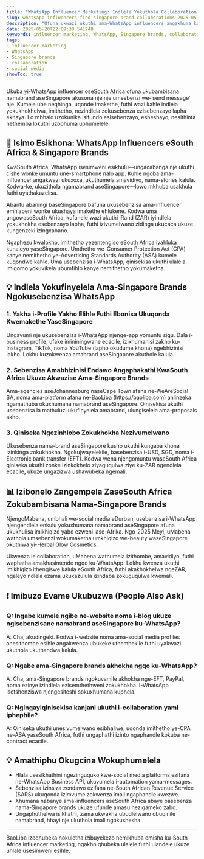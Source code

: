 ```yaml
---
title: "WhatsApp Influencer Marketing: Indlela Yokuthola Collaboration Namabrand aseSingapore Uvela KwaSouth Africa"
slug: whatsapp-influencers-find-singapore-brand-collaborations-2025-05-20
description: "Ufuna ukwazi ukuthi ama-WhatsApp influencers angaxhuma kanjani namabrand aseSingapore? Le ndatshana ikunika isifundo esisebenzayo esisekelwe eSouth Africa, ngokuphathelene ne-influencer marketing, social media, nezindlela zokusebenzisana."
date: 2025-05-20T22:09:30.541248
keywords: influencer marketing, WhatsApp, Singapore brands, collaboration, social media
tags:
- influencer marketing
- WhatsApp
- Singapore brands
- collaboration
- social media
showToc: true
---
```


Ukuba yi-WhatsApp influencer oseSouth Africa ofuna ukubambisana namabrand aseSingapore akusona nje nje umsebenzi we-‘send message’ nje. Kumele ube neqhinga, uqonde imakethe, futhi wazi kahle indlela yokukhokhelwa, imithetho, nezindlela zokusebenza ezisebenzayo lapha ekhaya. Lo mbhalo uzokunika isifundo esisebenzayo, esheshayo, nesithinta nethemba lokuthi uzophuma uphumelele.

## 📢 Isimo Esikhona: WhatsApp Influencers eSouth Africa & Singapore Brands

KwaSouth Africa, WhatsApp isesimweni esikhulu—ungacabanga nje ukuthi cishe wonke umuntu une-smartphone nalo app. Kuhle ngoba ama-influencer angakwazi ukuxoxa, ukuthumela amavidiyo, nama-stories kalula. Kodwa-ke, ukuzithola ngamabrand aseSingapore—lowo mkhuba usakhula futhi uyathakazelisa.

Abantu abaningi baseSingapore bafuna ukusebenzisa ama-influencer emhlabeni wonke ukushaya imakethe ehlukene. Kodwa uma ungowaseSouth Africa, kufanele wazi ukuthi iRand (ZAR) iyindlela yokukhokha esebenzayo lapha, futhi izivumelwano zidinga ukucaca ukuze kungenzeki izingxabano.

Ngaphezu kwalokho, imithetho yezentengiso eSouth Africa iyahluka kunaleyo yaseSingapore. Umthetho we-Consumer Protection Act (CPA) kanye nemithetho ye-Advertising Standards Authority (ASA) kumele kuqondwe kahle. Uma usebenzisa i-WhatsApp, qinisekisa ukuthi ulalela imigomo yokuvikela ubumfihlo kanye nemithetho yokumaketha.

## 💡 Indlela Yokufinyelela Ama-Singapore Brands Ngokusebenzisa WhatsApp

### 1. Yakha i-Profile Yakho Elihle Futhi Ebonisa Ukuqonda Kwemakethe YaseSingapore

Ungavumi nje ukusebenzisa i-WhatsApp njenge-app yomuntu siqu. Dala i-business profile, ufake imininingwane ecacile, izixhumanisi zakho ku-Instagram, TikTok, noma YouTube (lapho okudume khona) ngebhizinisi lakho. Lokhu kuzokwenza amabrand aseSingapore akuthole kalula.

### 2. Sebenzisa Amabhizinisi Endawo Angaphakathi KwaSouth Africa Ukuze Akwazise Ama-Singapore Brands

Ama-agencies aseJohannesburg naseCape Town afana ne-WeAreSocial SA, noma ama-platform afana ne-BaoLiba (https://baoliba.com) ahlinzeka ngamathuba okuxhumana namabrand aseSingapore. Qinisekisa ukuthi usebenzisa la mathuluzi ukufinyelela amabrand, ulungiselela ama-proposals akho.

### 3. Qiniseka Ngezinhlobo Zokukhokha Nezivumelwano

Ukusebenza nama-brand aseSingapore kusho ukuthi kungaba khona izinkinga zokukhokha. Ngokujwayelekile, basebenzisa i-USD, SGD, noma i-Electronic bank transfer (EFT). Kodwa wena njengomuntu waseSouth Africa qiniseka ukuthi zonke izinkokhelo ziyaguqulwa ziye ku-ZAR ngendlela ecacile, ukuze ungazizwa ushawubeka ngemali.

## 📊 Izibonelo Zangempela ZaseSouth Africa Zokubambisana Nama-Singapore Brands

NjengoMabena, umbhali we-social media eDurban, usebenzisa i-WhatsApp njengendlela enkulu yokuxhumana namabrand aseSingapore afuna ukukhulisa imikhiqizo yabo ezweni lase-Afrika. Ngo-2025 Meyi, uMabena wathola umsebenzi wokumaketha umkhiqizo we-beauty waseSingapore okuthiwa yi-Herbal Glow Cosmetics. 

Ukwenza le collaboration, uMabena wathumela izithombe, amavidiyo, futhi waphatha amakhasimende ngqo ku-WhatsApp. Lokhu kwenza ukuthi imikhiqizo ithengiswe kalula eSouth Africa, futhi akakhokhelwa ngeZAR, ngaleyo ndlela ezama ukuxazulula izindaba zokuguqulwa kwemali.

## ❗ Imibuzo Evame Ukubuzwa (People Also Ask)

### Q: Ingabe kumele ngibe ne-website noma i-blog ukuze ngisebenzisane namabrand aseSingapore ku-WhatsApp?

A: Cha, akudingeki. Kodwa i-website noma ama-social media profiles anesithombe esihle angakwenza ubukeke uthembekile futhi uyakwazi ukuthola ukuthandwa kalula.

### Q: Ngabe ama-Singapore brands akhokha ngqo ku-WhatsApp?

A: Cha, ama-Singapore brands ngokuvamile akhokha nge-EFT, PayPal, noma ezinye izindlela ezisemthethweni zokukhokha. I-WhatsApp isetshenziswa njengesiteshi sokuxhumana kuphela.

### Q: Ngingayiqinisekisa kanjani ukuthi i-collaboration yami iphephile?

A: Qiniseka ukuthi unesivumelwano esibhaliwe, uqonda imithetho ye-CPA ne-ASA yaseSouth Africa, futhi ungaphathi izinto ngaphandle kokuba ne-contract ecacile.

## 💡 Amathiphu Okugcina Wokuphumelela

- Hlala usesikhathini ngezinguquko kwe-social media platforms ezifana ne-WhatsApp Business API, ukuvumela i-automation yama-messages.
- Sebenzisa izinsiza zendawo ezifana ne-South African Revenue Service (SARS) ukuqonda izimvume zokwenza imali ngaphandle kwezwe.
- Xhumana nabanye ama-influencers aseSouth Africa abaye basebenza nama-Singapore brands ukuze ufunde amasu nezigameko zabo.
- Ungaphuthelwa isikhathi, zama ukwakha ubudlelwano obuqinile namabrand, hhayi nje ukuthola imali ngokushesha.

---

BaoLiba izoqhubeka nokuletha izibuyekezo nemikhuba emisha ku-South Africa influencer marketing, ngakho qhubeka ulalele futhi ulandele ukuze uhlale usesimweni esihle.